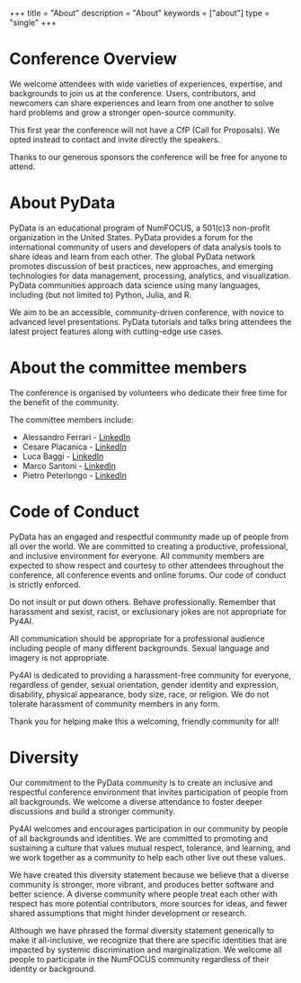 +++
title = "About"
description = "About"
keywords = ["about"]
type = "single"
+++

# Conference Overview

We welcome attendees with wide varieties of experiences, expertise, and backgrounds to join us at the conference. 
Users, contributors, and newcomers can share experiences and learn from one another to solve hard problems and grow a stronger open-source community.

This first year the conference will not have a CfP (Call for Proposals).
We opted instead to contact and invite directly the speakers.

Thanks to our generous sponsors the conference will be free for anyone to attend.

# About PyData

PyData is an educational program of NumFOCUS, a 501(c)3 non-profit organization in the United States. PyData provides a forum for the international community of users and developers of data analysis tools to share ideas and learn from each other. The global PyData network promotes discussion of best practices, new approaches, and emerging technologies for data management, processing, analytics, and visualization. PyData communities approach data science using many languages, including (but not limited to) Python, Julia, and R.

We aim to be an accessible, community-driven conference, with novice to advanced level presentations. PyData tutorials and talks bring attendees the latest project features along with cutting-edge use cases.

# About the committee members

The conference is organised by volunteers who dedicate their free time for the benefit of the community.

The committee members include:

- Alessandro Ferrari - [LinkedIn](https://www.linkedin.com/in/visionarynet/)
- Cesare Placanica - [LinkedIn](https://www.linkedin.com/in/cesare-placanica/)
- Luca Baggi - [LinkedIn](https://www.linkedin.com/in/lucabaggi/)
- Marco Santoni - [LinkedIn](https://www.linkedin.com/in/msantoni/)
- Pietro Peterlongo - [LinkedIn](https://www.linkedin.com/in/pietro-peterlongo-b7605627/)

# Code of Conduct

PyData has an engaged and respectful community made up of people from all over the world. We are committed to creating a productive, professional, and inclusive environment for everyone. All community members are expected to show respect and courtesy to other attendees throughout the conference, all conference events and online forums. Our code of conduct is strictly enforced.

Do not insult or put down others. Behave professionally. Remember that harassment and sexist, racist, or exclusionary jokes are not appropriate for Py4AI.

All communication should be appropriate for a professional audience including people of many different backgrounds. Sexual language and imagery is not appropriate.

Py4AI is dedicated to providing a harassment-free community for everyone, regardless of gender, sexual orientation, gender identity and expression, disability, physical appearance, body size, race, or religion. We do not tolerate harassment of community members in any form.

Thank you for helping make this a welcoming, friendly community for all!

# Diversity

Our commitment to the PyData community is to create an inclusive and respectful conference environment that invites participation of people from all backgrounds. We welcome a diverse attendance to foster deeper discussions and build a stronger community.

Py4AI welcomes and encourages participation in our community by people of all backgrounds and identities. We are committed to promoting and sustaining a culture that values mutual respect, tolerance, and learning, and we work together as a community to help each other live out these values.

We have created this diversity statement because we believe that a diverse community is stronger, more vibrant, and produces better software and better science. A diverse community where people treat each other with respect has more potential contributors, more sources for ideas, and fewer shared assumptions that might hinder development or research.

Although we have phrased the formal diversity statement generically to make it all-inclusive, we recognize that there are specific identities that are impacted by systemic discrimination and marginalization. We welcome all people to participate in the NumFOCUS community regardless of their identity or background.